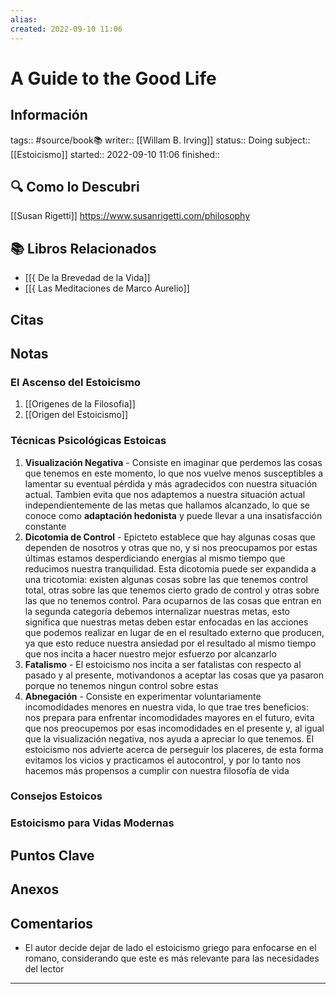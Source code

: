 ```yaml
---
alias: 
created: 2022-09-10 11:06
---
```

# A Guide to the Good Life
## Información
tags:: #source/book📚 
writer:: [[Willam B. Irving]]
status:: Doing
subject:: [[Estoicismo]]
started:: 2022-09-10 11:06
finished::

## 🔍 Como lo Descubri
[[Susan Rigetti]] https://www.susanrigetti.com/philosophy

## 📚 Libros Relacionados
- [[{ De la Brevedad de la Vida]]
- [[{ Las Meditaciones de Marco Aurelio]]

## Citas

## Notas
### El Ascenso del Estoicismo
1. [[Origenes de la Filosofia]]
2. [[Origen del Estoicismo]]
### Técnicas Psicológicas Estoicas
1. **Visualización Negativa** - Consiste en imaginar que perdemos las cosas que tenemos en este momento, lo que nos vuelve menos susceptibles a lamentar su eventual pérdida y más agradecidos con nuestra situación actual. Tambien evita que nos adaptemos a nuestra situación actual independientemente de las metas que hallamos alcanzado, lo que se conoce como **adaptación hedonista** y puede llevar a una insatisfacción constante
2. **Dicotomia de Control** - Epicteto establece que hay algunas cosas que dependen de nosotros y otras que no, y si nos preocupamos por estas últimas estamos desperdiciando energías al mismo tiempo que reducimos nuestra tranquilidad. Esta dicotomia puede ser expandida a una tricotomia: existen algunas cosas sobre las que tenemos control total, otras sobre las que tenemos cierto grado de control y otras sobre las que no tenemos control. Para ocuparnos de las cosas que entran en la segunda categoría debemos internalizar nuestras metas, esto significa que nuestras metas deben estar enfocadas en las acciones que podemos realizar en lugar de en el resultado externo que producen, ya que esto reduce nuestra ansiedad por el resultado al mismo tiempo que nos incita a hacer nuestro mejor esfuerzo por alcanzarlo
3. **Fatalismo** - El estoicismo nos incita a ser fatalistas con respecto al pasado y al presente, motivandonos a aceptar las cosas que ya pasaron porque no tenemos ningun control sobre estas
4. **Abnegación** - Consiste en experimentar voluntariamente incomodidades menores en nuestra vida, lo que trae tres beneficios: nos prepara para enfrentar incomodidades mayores en el futuro, evita que nos preocupemos por esas incomodidades en el presente y, al igual que la visualización negativa, nos ayuda a apreciar lo que tenemos. El estoicismo nos advierte acerca de perseguir los placeres, de esta forma evitamos los vicios y practicamos el autocontrol, y por lo tanto nos hacemos más propensos a cumplir con nuestra filosofía de vida
### Consejos Estoicos
### Estoicismo para Vidas Modernas

## Puntos Clave

## Anexos

## Comentarios
- El autor decide dejar de lado el estoicismo griego para enfocarse en el romano, considerando que este es más relevante para las necesidades del lector
___

